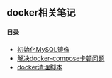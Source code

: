 ## docker相关笔记

#### 目录

* [初始化MySQL镜像](00-customize-your-mysql-database-in-docker.md)
* [解决docker-compose卡顿问题](00-docker-compose-hangs.md)
* [docker清理脚本](00-docker-cleanup.md)
